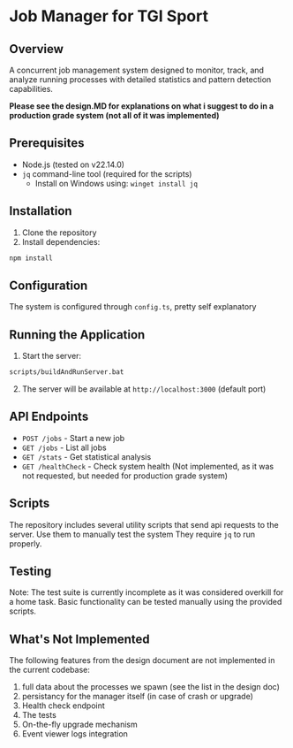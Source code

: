 # Job Manager for TGI Sport

## Overview

A concurrent job management system designed to monitor, track, and analyze running processes with detailed statistics and pattern detection capabilities.

**Please see the design.MD for explanations on what i suggest to do in a production grade system (not all of it was implemented)**

## Prerequisites

- Node.js (tested on v22.14.0)
- `jq` command-line tool (required for the scripts)
  - Install on Windows using: `winget install jq`

## Installation

1. Clone the repository
2. Install dependencies:
```bash
npm install
```

## Configuration

The system is configured through `config.ts`, pretty self explanatory 

## Running the Application

1. Start the server:
```bash
scripts/buildAndRunServer.bat
```

2. The server will be available at `http://localhost:3000` (default port)

## API Endpoints

- `POST /jobs` - Start a new job
- `GET /jobs` - List all jobs
- `GET /stats` - Get statistical analysis
- `GET /healthCheck` - Check system health (Not implemented, as it was not requested, but needed for production grade system)

## Scripts

The repository includes several utility scripts that send api requests to the server. Use them to manually test the system
They require `jq` to run properly. 

## Testing

Note: The test suite is currently incomplete as it was considered overkill for a home task. Basic functionality can be tested manually using the provided scripts.

## What's Not Implemented

The following features from the design document are not implemented in the current codebase:
1. full data about the processes we spawn (see the list in the design doc)
2. persistancy for the manager itself (in case of crash or upgrade)
3. Health check endpoint
4. The tests
5. On-the-fly upgrade mechanism
6. Event viewer logs integration